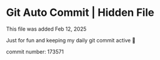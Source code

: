 # Git Auto Commit | Hidden File

This file was added Feb 12, 2025

Just for fun and keeping my daily git commit active 🤪

commit number: 173571
